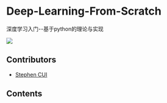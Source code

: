 # Deep-Learning-From-Scratch

深度学习入门--基于python的理论与实现

<a href="https://www.ituring.com.cn/book/1921"><img src="https://file.ituring.com.cn/LargeCover/18062cf8d6a8033fa740"></a>

## Contributors

- [Stephen CUI](https://github.com/JPL-JUNO)

## Contents